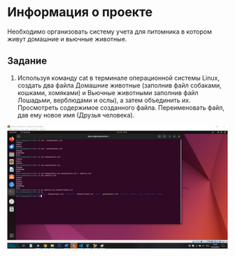 # Информация о проекте
Необходимо организовать систему учета для питомника в котором живут домашние и вьючные животные.

## Задание

1. Используя команду cat в терминале операционной системы Linux, создать два файла Домашние животные (заполнив файл собаками, кошками, хомяками) и Вьючные животными заполнив файл Лошадьми, верблюдами и ослы), а затем объединить их. Просмотреть содержимое созданного файла. Переименовать файл, дав ему новое имя (Друзья человека).

![Task_1](https://raw.githubusercontent.com/Dnskakun/ExamWork_1/main/ResolveTasks/Task_1.jpg)

